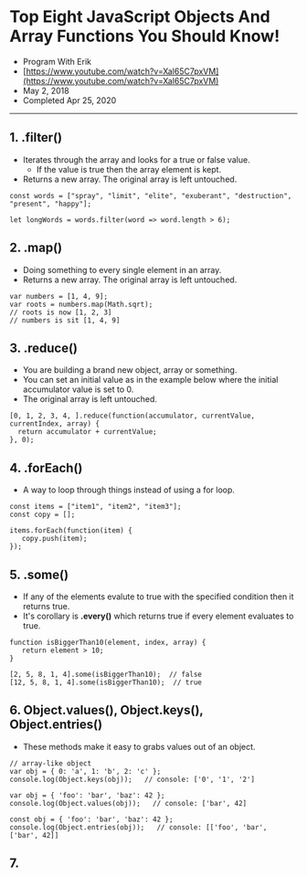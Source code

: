 # Top Eight JavaScript Objects And Array Functions You Should Know!

- Program With Erik
- [https://www.youtube.com/watch?v=Xal65C7pxVM](https://www.youtube.com/watch?v=Xal65C7pxVM)
- May 2, 2018
- Completed Apr 25, 2020

---

## 1. .filter()

- Iterates through the array and looks for a true or false value.
  - If the value is true then the array element is kept.
- Returns a new array. The original array is left untouched.

```
const words = ["spray", "limit", "elite", "exuberant", "destruction", "present", "happy"];

let longWords = words.filter(word => word.length > 6);
```

## 2. .map()

- Doing something to every single element in an array.
- Returns a new array. The original array is left untouched.

```
var numbers = [1, 4, 9];
var roots = numbers.map(Math.sqrt);
// roots is now [1, 2, 3]
// numbers is sit [1, 4, 9]
```

## 3. .reduce()

- You are building a brand new object, array or something.
- You can set an initial value as in the example below where the initial accumulator value is set to 0.
- The original array is left untouched.

```
[0, 1, 2, 3, 4, ].reduce(function(accumulator, currentValue, currentIndex, array) {
  return accumulator + currentValue;
}, 0);
```

## 4. .forEach()

- A way to loop through things instead of using a for loop.

```
const items = ["item1", "item2", "item3"];
const copy = [];

items.forEach(function(item) {
   copy.push(item);
});
```

## 5. .some()

- If any of the elements evalute to true with the specified condition then it returns true.
- It's corollary is **.every()** which returns true if every element evaluates to true.

```
function isBiggerThan10(element, index, array) {
   return element > 10;
}

[2, 5, 8, 1, 4].some(isBiggerThan10);  // false
[12, 5, 8, 1, 4].some(isBiggerThan10);  // true
```

## 6. Object.values(), Object.keys(), Object.entries()

- These methods make it easy to grabs values out of an object.

```
// array-like object
var obj = { 0: 'a', 1: 'b', 2: 'c' };
console.log(Object.keys(obj));   // console: ['0', '1', '2']

var obj = { 'foo': 'bar', 'baz': 42 };
console.log(Object.values(obj));   // console: ['bar', 42]

const obj = { 'foo': 'bar', 'baz': 42 };
console.log(Object.entries(obj));   // console: [['foo', 'bar', ['bar', 42]]
```

## 7.
